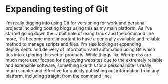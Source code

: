 # Expanding testing of Git

I'm really digging into using Git for versioning for work and personal projects including posting blogs using this as my main platform. As I've started going down the rabbit hole of using Linux and the command line more, it's become more important to have a generally available and reliable method to manage scripts and files. I'm also looking at expanding deployments and delivery of information and automation using Git which ties into exploring this set of products. While things like Wordpress are much more user focsed for deploying websites due to the extremely reliable and extensible software, something like this for a personal site is really much simpler and effective for quickly publishing out information from any platform, including straight from the command line. 